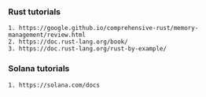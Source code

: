 ### **Rust tutorials**
    1. https://google.github.io/comprehensive-rust/memory-management/review.html
    2. https://doc.rust-lang.org/book/
    3. https://doc.rust-lang.org/rust-by-example/

### **Solana tutorials**
    1. https://solana.com/docs
